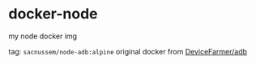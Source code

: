 # docker-node
my node docker img

tag: `sacnussem/node-adb:alpine` original docker from [DeviceFarmer/adb](https://github.com/DeviceFarmer/docker-adb/commit/f18d254006e225e41b3b6feac5707cf438676724)

